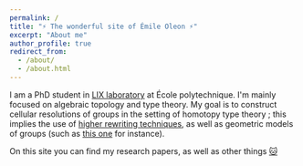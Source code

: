 ```yaml
---
permalink: /
title: "⚡ The wonderful site of Émile Oleon ⚡"
excerpt: "About me"
author_profile: true
redirect_from: 
  - /about/
  - /about.html
---
```


I am a PhD student in [LIX laboratory](https://www.lix.polytechnique.fr/) at École polytechnique. I'm mainly focused on algebraic topology and type theory. My goal is to construct cellular resolutions of groups in the setting of homotopy type theory ; this implies the use of [higher rewriting techniques](https://arxiv.org/abs/2312.00429), as well as geometric models of groups (such as [this one](https://analysis-situs.math.cnrs.fr/La-variete-hypercubique.html) for instance).

On this site you can find my research papers, as well as other things [🐱](cat.JPG)
